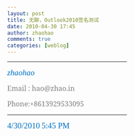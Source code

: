 ```yaml
---
layout: post
title: 无聊，Outlook2010签名测试
date: 2010-04-30 17:45
author: zhaohao
comments: true
categories: [weblog]
---
```

<div>
<div style="text-align: left;" align="left">

<hr style="color: #4f81bd;" align="left" noshade="noshade" size="3" width="55%" />

</div>
<p style="text-align: left;" align="left"><i><span lang="EN-US" style="font-size: 14.0pt; font-family: Magneto; color: #0070c0; font-style: italic;">zhaohao</span></i></p>
<p style="text-align: left;" align="left"><span lang="EN-US" style="font-size: 12.0pt; font-family: 'Bernard MT Condensed','serif'; color: gray;">Email : hao@zhao.in</span></p>
<p style="text-align: left;" align="left"><span lang="EN-US" style="font-size: 12.0pt; font-family: 'Bernard MT Condensed','serif'; color: gray;">Phone:+8613929533095</span></p>

<div style="text-align: left;" align="left">

<hr style="color: #4f81bd;" align="left" noshade="noshade" size="3" width="55%" />

</div>
<p style="text-align: left;" align="left"><span lang="EN-US" style="font-size: 14.0pt; font-family: 'Arial Narrow','sans-serif'; color: #0070c0;">4/30/2010</span> <span lang="EN-US" style="font-size: 14.0pt; font-family: 'Arial Narrow','sans-serif'; color: #0070c0;">5:45 PM</span></p>

</div>
